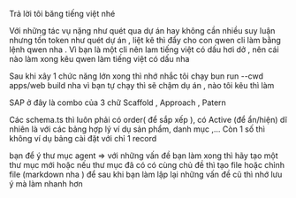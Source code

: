 Trả lời tôi băng tiếng việt nhé

Với những tác vụ nặng như quét qua dự án hay không cần nhiều suy luận nhưng tốn token như quét dự án , liệt kê thì đẩy cho con qwen cli làm bằng lệnh qwen nha . Vì bạn là một cli nên lam tiếng việt có dấu hơi dở , nên cái nào làm xong kêu qwen làm tiếng việt có dấu nha

 Sau khi xây 1 chức năng lớn xong thì nhớ nhắc tôi chạy bun run --cwd apps/web build nha vì bạn tự chạy thì sẽ chậm dụ án , nào tôi kêu thì làm

SAP ở đây là combo của 3 chữ Scaffold , Approach , Patern

Các schema.ts thì luôn phải có order( để sắp xếp ), có Active (để ẩn/hiện) dĩ nhiên là với các bảng hợp lý ví dụ sản phẩm, danh mục ,... Còn 1 số thì không ví dụ bảng cài đặt với chỉ 1 record

bạn để ý thư mục agent => với những vấn đề bạn làm xong thì hãy tạo một thư mục mới hoặc nếu thư mục đã có có cùng chủ đề thì tạo file hoặc chỉnh file (markdown nha ) để sau khi bạn làm lập lại những vấn đề cũ thì nhớ lưu ý mà làm nhanh hơn
